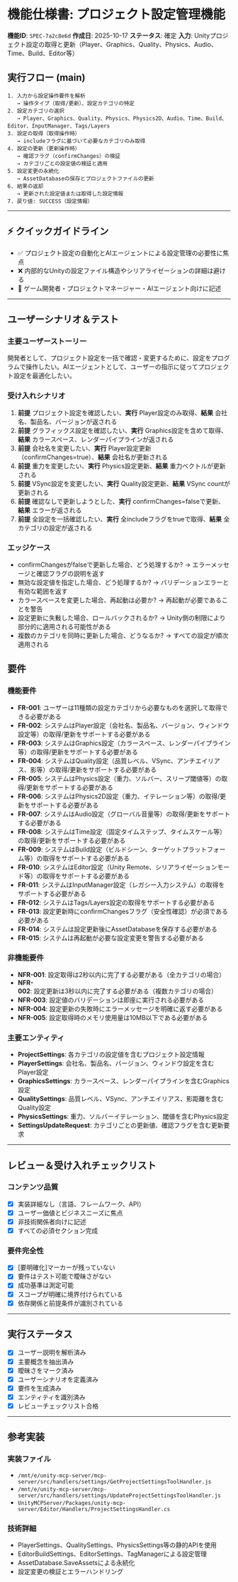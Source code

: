 # 機能仕様書: プロジェクト設定管理機能

**機能ID**: `SPEC-7a2c8e6d`
**作成日**: 2025-10-17
**ステータス**: 確定
**入力**: Unityプロジェクト設定の取得と更新（Player、Graphics、Quality、Physics、Audio、Time、Build、Editor等）

## 実行フロー (main)
```
1. 入力から設定操作要件を解析
   → 操作タイプ（取得/更新）、設定カテゴリの特定
2. 設定カテゴリの選択
   → Player、Graphics、Quality、Physics、Physics2D、Audio、Time、Build、Editor、InputManager、Tags/Layers
3. 設定の取得（取得操作時）
   → includeフラグに基づいて必要なカテゴリのみ取得
4. 設定の更新（更新操作時）
   → 確認フラグ（confirmChanges）の検証
   → カテゴリごとの設定値の検証と適用
5. 設定変更の永続化
   → AssetDatabaseの保存とプロジェクトファイルの更新
6. 結果の返却
   → 更新された設定値または取得した設定情報
7. 戻り値: SUCCESS（設定情報）
```

---

## ⚡ クイックガイドライン
- ✅ プロジェクト設定の自動化とAIエージェントによる設定管理の必要性に焦点
- ❌ 内部的なUnityの設定ファイル構造やシリアライゼーションの詳細は避ける
- 👥 ゲーム開発者・プロジェクトマネージャー・AIエージェント向けに記述

---

## ユーザーシナリオ＆テスト

### 主要ユーザーストーリー
開発者として、プロジェクト設定を一括で確認・変更するために、設定をプログラムで操作したい。AIエージェントとして、ユーザーの指示に従ってプロジェクト設定を最適化したい。

### 受け入れシナリオ
1. **前提** プロジェクト設定を確認したい、**実行** Player設定のみ取得、**結果** 会社名、製品名、バージョンが返される
2. **前提** グラフィックス設定を確認したい、**実行** Graphics設定を含めて取得、**結果** カラースペース、レンダーパイプラインが返される
3. **前提** 会社名を変更したい、**実行** Player設定更新（confirmChanges=true）、**結果** 会社名が更新される
4. **前提** 重力を変更したい、**実行** Physics設定更新、**結果** 重力ベクトルが更新される
5. **前提** VSync設定を変更したい、**実行** Quality設定更新、**結果** VSync countが更新される
6. **前提** 確認なしで更新しようとした、**実行** confirmChanges=falseで更新、**結果** エラーが返される
7. **前提** 全設定を一括確認したい、**実行** 全includeフラグをtrueで取得、**結果** 全カテゴリの設定が返される

### エッジケース
- confirmChangesがfalseで更新した場合、どう処理するか? → エラーメッセージと確認フラグの説明を返す
- 無効な設定値を指定した場合、どう処理するか? → バリデーションエラーと有効な範囲を返す
- カラースペースを変更した場合、再起動は必要か? → 再起動が必要であることを警告
- 設定更新に失敤した場合、ロールバックされるか? → Unity側の制限により部分的に適用される可能性がある
- 複数のカテゴリを同時に更新した場合、どうなるか? → すべての設定が順次適用される

## 要件

### 機能要件
- **FR-001**: ユーザーは11種類の設定カテゴリから必要なものを選択して取得できる必要がある
- **FR-002**: システムはPlayer設定（会社名、製品名、バージョン、ウィンドウ設定等）の取得/更新をサポートする必要がある
- **FR-003**: システムはGraphics設定（カラースペース、レンダーパイプライン等）の取得/更新をサポートする必要がある
- **FR-004**: システムはQuality設定（品質レベル、VSync、アンチエイリアス、影等）の取得/更新をサポートする必要がある
- **FR-005**: システムはPhysics設定（重力、ソルバー、スリープ閾値等）の取得/更新をサポートする必要がある
- **FR-006**: システムはPhysics2D設定（重力、イテレーション等）の取得/更新をサポートする必要がある
- **FR-007**: システムはAudio設定（グローバル音量等）の取得/更新をサポートする必要がある
- **FR-008**: システムはTime設定（固定タイムステップ、タイムスケール等）の取得/更新をサポートする必要がある
- **FR-009**: システムはBuild設定（ビルドシーン、ターゲットプラットフォーム等）の取得をサポートする必要がある
- **FR-010**: システムはEditor設定（Unity Remote、シリアライゼーションモード等）の取得をサポートする必要がある
- **FR-011**: システムはInputManager設定（レガシー入力システム）の取得をサポートする必要がある
- **FR-012**: システムはTags/Layers設定の取得をサポートする必要がある
- **FR-013**: 設定更新時にconfirmChangesフラグ（安全性確認）が必須である必要がある
- **FR-014**: システムは設定更新後にAssetDatabaseを保存する必要がある
- **FR-015**: システムは再起動が必要な設定変更を警告する必要がある

### 非機能要件
- **NFR-001**: 設定取得は2秒以内に完了する必要がある（全カテゴリの場合）
- **NFR-002**: 設定更新は3秒以内に完了する必要がある（複数カテゴリの場合）
- **NFR-003**: 設定値のバリデーションは即座に実行される必要がある
- **NFR-004**: 設定更新の失敗時にエラーメッセージを明確に返す必要がある
- **NFR-005**: 設定取得時のメモリ使用量は10MB以下である必要がある

### 主要エンティティ
- **ProjectSettings**: 各カテゴリの設定値を含むプロジェクト設定情報
- **PlayerSettings**: 会社名、製品名、バージョン、ウィンドウ設定を含むPlayer設定
- **GraphicsSettings**: カラースペース、レンダーパイプラインを含むGraphics設定
- **QualitySettings**: 品質レベル、VSync、アンチエイリアス、影距離を含むQuality設定
- **PhysicsSettings**: 重力、ソルバーイテレーション、閾値を含むPhysics設定
- **SettingsUpdateRequest**: カテゴリごとの更新値、確認フラグを含む更新要求

---

## レビュー＆受け入れチェックリスト

### コンテンツ品質
- [x] 実装詳細なし（言語、フレームワーク、API）
- [x] ユーザー価値とビジネスニーズに焦点
- [x] 非技術関係者向けに記述
- [x] すべての必須セクション完成

### 要件完全性
- [x] [要明確化]マーカーが残っていない
- [x] 要件はテスト可能で曖昧さがない
- [x] 成功基準は測定可能
- [x] スコープが明確に境界付けられている
- [x] 依存関係と前提条件が識別されている

---

## 実行ステータス

- [x] ユーザー説明を解析済み
- [x] 主要概念を抽出済み
- [x] 曖昧さをマーク済み
- [x] ユーザーシナリオを定義済み
- [x] 要件を生成済み
- [x] エンティティを識別済み
- [x] レビューチェックリスト合格

---

## 参考実装

### 実装ファイル
- `/mnt/e/unity-mcp-server/mcp-server/src/handlers/settings/GetProjectSettingsToolHandler.js`
- `/mnt/e/unity-mcp-server/mcp-server/src/handlers/settings/UpdateProjectSettingsToolHandler.js`
- `UnityMCPServer/Packages/unity-mcp-server/Editor/Handlers/ProjectSettingsHandler.cs`

### 技術詳細
- PlayerSettings、QualitySettings、PhysicsSettings等の静的APIを使用
- EditorBuildSettings、EditorSettings、TagManagerによる設定管理
- AssetDatabase.SaveAssetsによる永続化
- 設定変更の検証とエラーハンドリング
